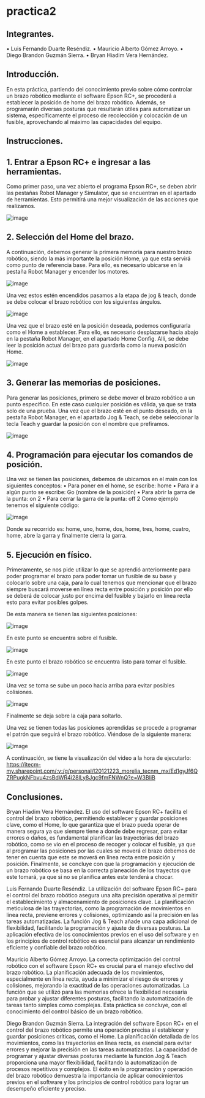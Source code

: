 # practica2
## Integrantes.
•	Luis Fernando Duarte Reséndiz.
•	Mauricio Alberto Gómez Arroyo.
•	Diego Brandon Guzmán Sierra.
•	Bryan Hiadim Vera Hernández.

## Introducción.
En esta práctica, partiendo del conocimiento previo sobre cómo controlar un brazo robótico mediante el software Epson RC+, se procederá a establecer la posición de home del brazo robótico. Además, se programarán diversas posturas que resultarán útiles para automatizar un sistema, específicamente el proceso de recolección y colocación de un fusible, aprovechando al máximo las capacidades del equipo.

## Instrucciones.
## 1.	Entrar a Epson RC+ e ingresar a las herramientas.
Como primer paso, una vez abierto el programa Epson RC+, se deben abrir las pestañas Robot Manager y Simulator, que se encuentran en el apartado de herramientas. Esto permitirá una mejor visualización de las acciones que realizamos.

![image](https://github.com/user-attachments/assets/ff2ae04f-ea92-4532-a767-0846f0b250fd)

## 2.	Selección del Home del brazo.
A continuación, debemos generar la primera memoria para nuestro brazo robótico, siendo la más importante la posición Home, ya que esta servirá como punto de referencia base. Para ello, es necesario ubicarse en la pestaña Robot Manager y encender los motores.

![image](https://github.com/user-attachments/assets/db78573f-c8ec-4f1e-abec-81998ff71cc4)

Una vez estos estén encendidos pasamos a la etapa de jog & teach, donde se debe colocar el brazo robótico con los siguientes ángulos.

![image](https://github.com/user-attachments/assets/1899d161-2459-45f4-88bd-2710c89fae14)

Una vez que el brazo esté en la posición deseada, podemos configurarla como el Home a establecer. Para ello, es necesario desplazarse hacia abajo en la pestaña Robot Manager, en el apartado Home Config. Allí, se debe leer la posición actual del brazo para guardarla como la nueva posición Home.

![image](https://github.com/user-attachments/assets/d6e5cf74-9e10-4b74-a71a-780150c24ab7)

## 3.	Generar las memorias de posiciones.
Para generar las posiciones, primero se debe mover el brazo robótico a un punto específico. En este caso cualquier posición es válida, ya que se trata solo de una prueba.
Una vez que el brazo esté en el punto deseado, en la pestaña Robot Manager, en el apartado Jog & Teach, se debe seleccionar la tecla Teach y guardar la posición con el nombre que prefiramos.

![image](https://github.com/user-attachments/assets/ccf1a880-7e74-4221-ba04-5d87bbdcc208)

## 4.	Programación para ejecutar los comandos de posición.
Una vez se tienen las posiciones, debemos de ubicarnos en el main con los siguientes conceptos:
•	Para poner en el home, se escribe: home
•	Para ir a algún punto se escribe: Go (nombre de la posición)
•	Para abrir la garra de la punta: on 2
•	Para cerrar la garra de la punta: off 2
Como ejemplo tenemos el siguiente código:

![image](https://github.com/user-attachments/assets/eac77ee8-20e2-4dc2-9122-d51ff13c525b)

Donde su recorrido es: home, uno, home, dos, home, tres, home, cuatro, home, abre la garra y finalmente cierra la garra.

## 5.	Ejecución en físico.
Primeramente, se nos pide utilizar lo que se aprendió anteriormente para poder programar el brazo para poder tomar un fusible de su base y colocarlo sobre una caja, para lo cual tenemos que mencionar que el brazo siempre buscará moverse en línea recta entre posición y posición por ello se deberá de colocar justo por encima del fusible y bajarlo en línea recta esto para evitar posibles golpes.

De esta manera se tienen las siguientes posiciones:

![image](https://github.com/user-attachments/assets/93024b41-f961-49b1-ba50-5cb2f49d5e54)

En este punto se encuentra sobre el fusible.

![image](https://github.com/user-attachments/assets/48183be5-5776-4299-b032-7586f2937148)

En este punto el brazo robótico se encuentra listo para tomar el fusible.


![image](https://github.com/user-attachments/assets/2980b48b-6add-4ccd-8320-1585582eb5e8)

Una vez se toma se sube un poco hacia arriba para evitar posibles colisiones.


![image](https://github.com/user-attachments/assets/c0715355-83f4-4385-98b1-9ee3fbc394fb)

Finalmente se deja sobre la caja para soltarlo.

Una vez se tienen todas las posiciones aprendidas se procede a programar el patrón que seguirá el brazo robótico.
Viéndose de la siguiente manera:

![image](https://github.com/user-attachments/assets/1957d657-6344-41b2-8f4f-b7dc5356d372)

A continuación, se tiene la visualización del video a la hora de ejecutarlo:
https://itecm-my.sharepoint.com/:v:/g/personal/l20121223_morelia_tecnm_mx/Ed1gyJf6QZRPugkNFbvu4zsBdWR4i28lLy8Jgc9fmFNWnQ?e=W3BIiB

## Conclusiones.
Bryan Hiadim Vera Hernández.
El uso del software Epson RC+ facilita el control del brazo robótico, permitiendo establecer y guardar posiciones clave, como el Home, lo que garantiza que el brazo pueda operar de manera segura ya que siempre tiene a donde debe regresar, para evitar errores o daños, es fundamental planificar las trayectorias del brazo robótico, como se vio en el proceso de recoger y colocar el fusible, ya que al programar las posiciones por las cuales se moverá el brazo debemos de tener en cuenta que este se moverá en línea recta entre posición y posición.
Finalmente, se concluye con que la programación y ejecución de un brazo robótico se basa en la correcta planeación de los trayectos que este tomará, ya que si no se planifica antes este tenderá a chocar.

Luis Fernando Duarte Reséndiz.
La utilización del software Epson RC+ para el control del brazo robótico asegura una alta precisión operativa al permitir el establecimiento y almacenamiento de posiciones clave. La planificación meticulosa de las trayectorias, como la programación de movimientos en línea recta, previene errores y colisiones, optimizando así la precisión en las tareas automatizadas. La función Jog & Teach añade una capa adicional de flexibilidad, facilitando la programación y ajuste de diversas posturas. La aplicación efectiva de los conocimientos previos en el uso del software y en los principios de control robótico es esencial para alcanzar un rendimiento eficiente y confiable del brazo robótico.

Mauricio Alberto Gómez Arroyo.
La correcta optimización del control robótico con el software Epson RC+ es crucial para el manejo efectivo del brazo robótico. La planificación adecuada de los movimientos, especialmente en línea recta, ayuda a minimizar el riesgo de errores y colisiones, mejorando la exactitud de las operaciones automatizadas. La función que se utilizó para las memorias ofrece la flexibilidad necesaria para probar y ajustar diferentes posturas, facilitando la automatización de tareas tanto simples como complejas. 
Esta práctica se concluye, con el conocimiento del control básico de un brazo robótico.

Diego Brandon Guzmán Sierra.
La integración del software Epson RC+ en el control del brazo robótico permite una operación precisa al establecer y guardar posiciones críticas, como el Home. La planificación detallada de los movimientos, como las trayectorias en línea recta, es esencial para evitar errores y mejorar la precisión en las tareas automatizadas. La capacidad de programar y ajustar diversas posturas mediante la función Jog & Teach proporciona una mayor flexibilidad, facilitando la automatización de procesos repetitivos y complejos. El éxito en la programación y operación del brazo robótico demuestra la importancia de aplicar conocimientos previos en el software y los principios de control robótico para lograr un desempeño eficiente y preciso.










